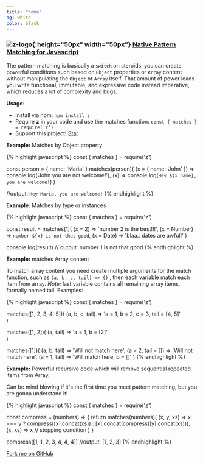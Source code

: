 ```yaml
---
title: "home"
bg: white
color: black
---
```


### ![z-logo](https://z-pattern-matching.github.io/img/z-logo.png){:height="50px" width="50px"} [Native Pattern Matching for Javascript](https://github.com/z-pattern-matching/z)

The pattern matching is basically a `switch` on steroids, you can create powerful conditions such based on `Object` properties or `Array` content without manipulating the `Object` or `Array` itself. That amount of power leads you write functional, immutable, and expressive code instead imperative, which reduces a lot of complexity and bugs.


**Usage:**
- Install via npm: `npm install z`
- Require **z** in your code and use the matches function: `const { matches } = require('z')`
- Support this project! <a class="github-button" href="https://github.com/z-pattern-matching/z" data-icon="octicon-star" data-style="mega" data-count-href="/z-pattern-matching/z/stargazers" data-count-api="/repos/z-pattern-matching/z#stargazers_count" data-count-aria-label="# stargazers on GitHub" aria-label="Star z-pattern-matching/z on GitHub">Star</a>

**Example:** Matches by Object property

{% highlight javascript %}
const { matches } = require('z')

const person = { name: 'Maria' }
matches(person)(
  (x = { name: 'John' }) => console.log('John you are not welcome!'),
  (x)                    => console.log(`Hey ${x.name}, you are welcome!`)
)

//output: `Hey Maria, you are welcome!`
{% endhighlight %}

**Example:** Matches by type or instances

{% highlight javascript %}
const { matches } = require('z')

const result = matches(1)(
  (x = 2)      => 'number 2 is the best!!!',
  (x = Number) => `number ${x} is not that good`,
  (x = Date)   => 'blaa.. dates are awful!'
)

console.log(result) // output: number 1 is not that good
{% endhighlight %}

**Example:** matches Array content

To match array content you need create multiple arguments for the match function, such as `(a, b, c, tail) => {}` , then each variable match each item from array. *Note:* last variable contains all remaining array items, formally named tail. Examples:

{% highlight javascript %}
const { matches } = require('z')

matches([1, 2, 3, 4, 5])(
  (a, b, c, tail) => 'a = 1, b = 2, c = 3, tail = [4, 5]'  
)

matches([1, 2])(
  (a, tail) => 'a = 1, b = [2]'  
)

matches([1])(
  (a, b,  tail)      => 'Will not match here',
  (a = 2, tail = []) => 'Will not match here',
  (a = 1, tail)      => 'Will match here, b = []'
)
{% endhighlight %}

**Example:** Powerful recursive code which will remove sequential repeated items from Array.

Can be mind blowing if it's the first time you meet pattern matching, but you are gonna understand it!

{% highlight javascript %}
const { matches } = require('z')

const compress = (numbers) => {
  return matches(numbers)(
    (x, y, xs) => x === y
      ? compress([x].concat(xs))
      : [x].concat(compress([y].concat(xs))),
    (x, xs) => x // stopping condition
  )
}

compress([1, 1, 2, 3, 4, 4, 4]) //output: [1, 2, 3]
{% endhighlight %}

<span id="forkongithub">
  <a href="{{ site.source_link }}" class="bg-blue">
    Fork me on GitHub
  </a>
</span>
